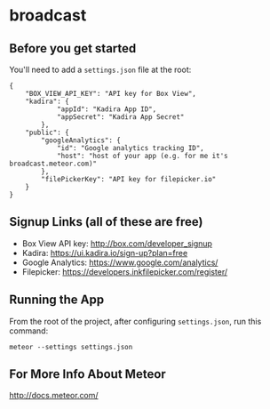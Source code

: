 broadcast
=========
## Before you get started

You'll need to add a `settings.json` file at the root:

	{
		"BOX_VIEW_API_KEY": "API key for Box View",
		"kadira": {
    			"appId": "Kadira App ID",
    			"appSecret": "Kadira App Secret"
    		},
		"public": {
	    	"googleAnalytics": {
	            "id": "Google analytics tracking ID",
	            "host": "host of your app (e.g. for me it's broadcast.meteor.com)"
	        },
	    	"filePickerKey": "API key for filepicker.io"
	  	}
	}
	
## Signup Links (all of these are free)
- Box View API key: http://box.com/developer_signup
- Kadira: https://ui.kadira.io/sign-up?plan=free
- Google Analytics: https://www.google.com/analytics/
- Filepicker: https://developers.inkfilepicker.com/register/

## Running the App

From the root of the project, after configuring `settings.json`, run this command:

	meteor --settings settings.json

## For More Info About Meteor

http://docs.meteor.com/
